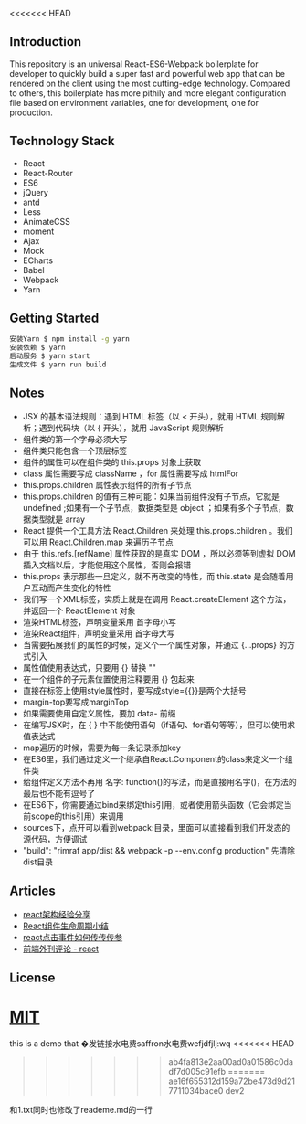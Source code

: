 <<<<<<< HEAD
## Introduction

This repository is an universal React-ES6-Webpack boilerplate for developer to quickly build a super fast and powerful web app that can be rendered on the client using the most cutting-edge technology. Compared to others, this boilerplate has more pithily and more elegant configuration file based on environment variables, one for development, one for production.

## Technology Stack
- React
- React-Router
- ES6
- jQuery
- antd
- Less
- AnimateCSS
- moment
- Ajax
- Mock
- ECharts
- Babel
- Webpack
- Yarn

## Getting Started

```sh
安装Yarn $ npm install -g yarn
安装依赖 $ yarn
启动服务 $ yarn start
生成文件 $ yarn run build
```
## Notes

- JSX 的基本语法规则：遇到 HTML 标签（以 < 开头），就用 HTML 规则解析；遇到代码块（以 { 开头），就用 JavaScript 规则解析
- 组件类的第一个字母必须大写
- 组件类只能包含一个顶层标签
- 组件的属性可以在组件类的 this.props 对象上获取
- class 属性需要写成 className ，for 属性需要写成 htmlFor
- this.props.children 属性表示组件的所有子节点
- this.props.children 的值有三种可能：如果当前组件没有子节点，它就是 undefined ;如果有一个子节点，数据类型是 object ；如果有多个子节点，数据类型就是 array
- React 提供一个工具方法 React.Children 来处理 this.props.children 。我们可以用 React.Children.map 来遍历子节点
- 由于 this.refs.[refName] 属性获取的是真实 DOM ，所以必须等到虚拟 DOM 插入文档以后，才能使用这个属性，否则会报错
- this.props 表示那些一旦定义，就不再改变的特性，而 this.state 是会随着用户互动而产生变化的特性
- 我们写一个XML标签，实质上就是在调用 React.createElement 这个方法，并返回一个 ReactElement 对象
- 渲染HTML标签，声明变量采用 首字母小写
- 渲染React组件，声明变量采用 首字母大写
- 当需要拓展我们的属性的时候，定义个一个属性对象，并通过 {…props} 的方式引入
- 属性值使用表达式，只要用 {} 替换 ""
- 在一个组件的子元素位置使用注释要用 {} 包起来 
- 直接在标签上使用style属性时，要写成style={{}}是两个大括号
- margin-top要写成marginTop
- 如果需要使用自定义属性，要加 data- 前缀
- 在编写JSX时，在 { } 中不能使用语句（if语句、for语句等等），但可以使用求值表达式
- map遍历的时候，需要为每一条记录添加key
- 在ES6里，我们通过定义一个继承自React.Component的class来定义一个组件类
- 给组件定义方法不再用 名字: function()的写法，而是直接用名字()，在方法的最后也不能有逗号了
- 在ES6下，你需要通过bind来绑定this引用，或者使用箭头函数（它会绑定当前scope的this引用）来调用
- sources下，点开可以看到webpack:目录，里面可以直接看到我们开发态的源代码，方便调试
- "build": "rimraf app/dist && webpack -p --env.config production" 先清除dist目录

## Articles
- [react架构经验分享](https://segmentfault.com/blog/hyyreact)
- [React组件生命周期小结](http://www.jianshu.com/p/4784216b8194)
- [react点击事件如何传传传参](https://segmentfault.com/q/1010000004185137)
- [前端外刊评论 - react](https://zhuanlan.zhihu.com/FrontendMagazine?topic=React)


## License

[MIT](https://github.com/chikara-chan/react-isomorphic-boilerplate/blob/master/LICENSE)
=======
this is a demo that �发链接水电费saffron水电费wefjdfjlj:wq
<<<<<<< HEAD
>>>>>>> ab4fa813e2aa00ad0a01586c0dadf7d005c91efb
=======
>>>>>>> ae16f655312d159a72be473d9d217711034bace0
>>>>>>> dev2

和1.txt同时也修改了reademe.md的一行